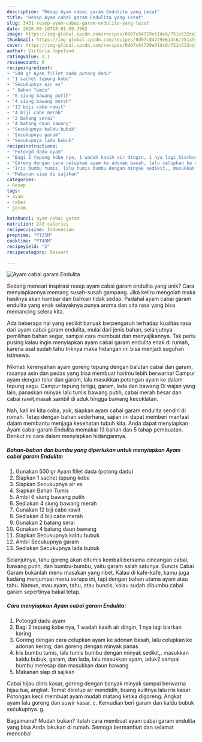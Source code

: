 ```yaml
---
description: "Resep Ayam cabai garam Endulita yang Lezat"
title: "Resep Ayam cabai garam Endulita yang Lezat"
slug: 3431-resep-ayam-cabai-garam-endulita-yang-lezat
date: 2020-08-10T18:01:59.396Z
image: https://img-global.cpcdn.com/recipes/0d07c84729e61dc6/751x532cq70/ayam-cabai-garam-endulita-foto-resep-utama.jpg
thumbnail: https://img-global.cpcdn.com/recipes/0d07c84729e61dc6/751x532cq70/ayam-cabai-garam-endulita-foto-resep-utama.jpg
cover: https://img-global.cpcdn.com/recipes/0d07c84729e61dc6/751x532cq70/ayam-cabai-garam-endulita-foto-resep-utama.jpg
author: Victoria Copeland
ratingvalue: 3.1
reviewcount: 6
recipeingredient:
- "500 gr Ayam fillet dada potong dadu"
- "1 sachet tepung kobe"
- "Secukupnya air es"
- " Bahan Tumis"
- "6 siung bawang putih"
- "4 siung bawang merah"
- "12 biji cabe rawit"
- "4 biji cabe merah"
- "2 batang serai"
- "4 batang daun bawang"
- "Secukupnya kaldu bubuk"
- "Secukupnya garam"
- "Secukupnya lada bubuk"
recipeinstructions:
- "Potongd dadu ayam"
- "Bagi 2 tepung kobe nya, 1 wadah kasih air dingin, 1 nya lagi biarkan kering"
- "Goreng dengan cara celupkan ayam ke adonan basah, lalu celupkan ke adonan kering, dan goreng dengan minyak panas"
- "Iris bumbu tumis, lalu tumis bumbu dengan minyak sedikit,, masukkan kaldu bubuk, garam, dan lada, lalu masukkan ayam, aduk2 sampai bumbu meresap dan masukkan daun bawang"
- "Makanan siap di sajikan"
categories:
- Resep
tags:
- ayam
- cabai
- garam

katakunci: ayam cabai garam 
nutrition: 243 calories
recipecuisine: Indonesian
preptime: "PT25M"
cooktime: "PT49M"
recipeyield: "2"
recipecategory: Dessert

---
```



![Ayam cabai garam Endulita](https://img-global.cpcdn.com/recipes/0d07c84729e61dc6/751x532cq70/ayam-cabai-garam-endulita-foto-resep-utama.jpg)

Sedang mencari inspirasi resep ayam cabai garam endulita yang unik? Cara menyiapkannya memang susah-susah gampang. Jika keliru mengolah maka hasilnya akan hambar dan bahkan tidak sedap. Padahal ayam cabai garam endulita yang enak selayaknya punya aroma dan cita rasa yang bisa memancing selera kita.

Ada beberapa hal yang sedikit banyak berpengaruh terhadap kualitas rasa dari ayam cabai garam endulita, mulai dari jenis bahan, selanjutnya pemilihan bahan segar, sampai cara membuat dan menyajikannya. Tak perlu pusing kalau ingin menyiapkan ayam cabai garam endulita enak di rumah, karena asal sudah tahu triknya maka hidangan ini bisa menjadi suguhan istimewa.

Nikmati kerenyahan ayam goreng tepung dengan balutan cabai dan garam, rasanya asin dan pedas yang bisa membuat harimu lebih berwarna! Campur ayam dengan telur dan garam, lalu masukkan potongan ayam ke dalam tepung sagu. Campur tepung terigu, garam, lada dan bawang Di wajan yang lain, panaskan minyak lalu tumis bawang putih, cabai merah besar dan cabai rawit,masak sambil di aduk hingga bawang kecoklatan.


Nah, kali ini kita coba, yuk, siapkan ayam cabai garam endulita sendiri di rumah. Tetap dengan bahan sederhana, sajian ini dapat memberi manfaat dalam membantu menjaga kesehatan tubuh kita. Anda dapat menyiapkan Ayam cabai garam Endulita memakai 13 bahan dan 5 tahap pembuatan. Berikut ini cara dalam menyiapkan hidangannya.

<!--inarticleads1-->

##### Bahan-bahan dan bumbu yang diperlukan untuk menyiapkan Ayam cabai garam Endulita:

1. Gunakan 500 gr Ayam fillet dada (potong dadu)
1. Siapkan 1 sachet tepung kobe
1. Siapkan Secukupnya air es
1. Siapkan  Bahan Tumis
1. Ambil 6 siung bawang putih
1. Sediakan 4 siung bawang merah
1. Gunakan 12 biji cabe rawit
1. Sediakan 4 biji cabe merah
1. Gunakan 2 batang serai
1. Gunakan 4 batang daun bawang
1. Siapkan Secukupnya kaldu bubuk
1. Ambil Secukupnya garam
1. Sediakan Secukupnya lada bubuk


Selanjutnya, tahu goreng akan ditumis kembali bersama cincangan cabai, bawang putih, dan bumbu-bumbu, yaitu garam salah satunya. Buncis Cabai Garam bukanlah menu masakan yang ribet. Kalau di kafe-kafe, kamu juga kadang menjumpai menu serupa ini, tapi dengan bahan utama ayam atau tahu. Namun, mau ayam, tahu, atau buncis, kalau sudah dibumbu cabai garam sepertinya bakal tetap. 

<!--inarticleads2-->

##### Cara menyiapkan Ayam cabai garam Endulita:

1. Potongd dadu ayam
1. Bagi 2 tepung kobe nya, 1 wadah kasih air dingin, 1 nya lagi biarkan kering
1. Goreng dengan cara celupkan ayam ke adonan basah, lalu celupkan ke adonan kering, dan goreng dengan minyak panas
1. Iris bumbu tumis, lalu tumis bumbu dengan minyak sedikit,, masukkan kaldu bubuk, garam, dan lada, lalu masukkan ayam, aduk2 sampai bumbu meresap dan masukkan daun bawang
1. Makanan siap di sajikan


Cabai hijau diiris kasar, goreng dengan banyak minyak sampai berwarna hijau tua, angkat. Tomat dicelup air mendidih, buang kulitnya lalu iris kasar. Potongan kecil membuat ayam mudah matang ketika digoreng. Angkat ayam lalu goreng dan suwir kasar. c. Kemudian beri garam dan kaldu bubuk secukupnya. g. 

Bagaimana? Mudah bukan? Itulah cara membuat ayam cabai garam endulita yang bisa Anda lakukan di rumah. Semoga bermanfaat dan selamat mencoba!

